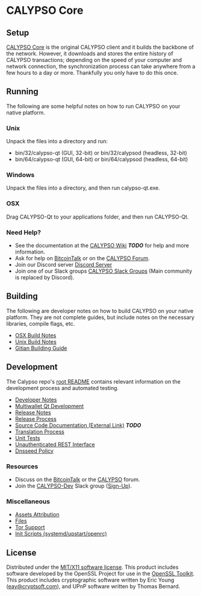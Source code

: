 CALYPSO Core
=====================

Setup
---------------------
[CALYPSO Core](http://calypso.org/wallet) is the original CALYPSO client and it builds the backbone of the network. However, it downloads and stores the entire history of CALYPSO transactions; depending on the speed of your computer and network connection, the synchronization process can take anywhere from a few hours to a day or more. Thankfully you only have to do this once.

Running
---------------------
The following are some helpful notes on how to run CALYPSO on your native platform.

### Unix

Unpack the files into a directory and run:

- bin/32/calypso-qt (GUI, 32-bit) or bin/32/calypsod (headless, 32-bit)
- bin/64/calypso-qt (GUI, 64-bit) or bin/64/calypsod (headless, 64-bit)

### Windows

Unpack the files into a directory, and then run calypso-qt.exe.

### OSX

Drag CALYPSO-Qt to your applications folder, and then run CALYPSO-Qt.

### Need Help?

* See the documentation at the [CALYPSO Wiki](https://en.bitcoin.it/wiki/Main_Page) ***TODO***
for help and more information.
* Ask for help on [BitcoinTalk](https://bitcointalk.org/index.php?topic=1262920.0) or on the [CALYPSO Forum](http://forum.calypso.org/).
* Join our Discord server [Discord Server](https://discord.calypso.org)
* Join one of our Slack groups [CALYPSO Slack Groups](https://calypso.org/slack-logins/) (Main community is replaced by Discord).

Building
---------------------
The following are developer notes on how to build CALYPSO on your native platform. They are not complete guides, but include notes on the necessary libraries, compile flags, etc.

- [OSX Build Notes](build-osx.md)
- [Unix Build Notes](build-unix.md)
- [Gitian Building Guide](gitian-building.md)

Development
---------------------
The Calypso repo's [root README](https://github.com/CALYPSO-Project/CALYPSO/blob/master/README.md) contains relevant information on the development process and automated testing.

- [Developer Notes](developer-notes.md)
- [Multiwallet Qt Development](multiwallet-qt.md)
- [Release Notes](release-notes.md)
- [Release Process](release-process.md)
- [Source Code Documentation (External Link)](https://dev.visucore.com/bitcoin/doxygen/) ***TODO***
- [Translation Process](translation_process.md)
- [Unit Tests](unit-tests.md)
- [Unauthenticated REST Interface](REST-interface.md)
- [Dnsseed Policy](dnsseed-policy.md)

### Resources

* Discuss on the [BitcoinTalk](https://bitcointalk.org/index.php?topic=1262920.0) or the [CALYPSO](http://forum.calypso.org/) forum.
* Join the [CALYPSO-Dev](https://calypso-dev.slack.com/) Slack group ([Sign-Up](https://calypso-dev.herokuapp.com/)).

### Miscellaneous
- [Assets Attribution](assets-attribution.md)
- [Files](files.md)
- [Tor Support](tor.md)
- [Init Scripts (systemd/upstart/openrc)](init.md)

License
---------------------
Distributed under the [MIT/X11 software license](http://www.opensource.org/licenses/mit-license.php).
This product includes software developed by the OpenSSL Project for use in the [OpenSSL Toolkit](https://www.openssl.org/). This product includes
cryptographic software written by Eric Young ([eay@cryptsoft.com](mailto:eay@cryptsoft.com)), and UPnP software written by Thomas Bernard.
